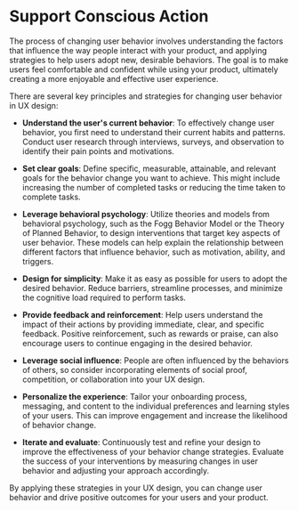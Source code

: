 # Support Conscious Action

The process of changing user behavior involves understanding the factors that influence the way people interact with your product, and applying strategies to help users adopt new, desirable behaviors. The goal is to make users feel comfortable and confident while using your product, ultimately creating a more enjoyable and effective user experience.

There are several key principles and strategies for changing user behavior in UX design:

- **Understand the user's current behavior**: To effectively change user behavior, you first need to understand their current habits and patterns. Conduct user research through interviews, surveys, and observation to identify their pain points and motivations.

- **Set clear goals**: Define specific, measurable, attainable, and relevant goals for the behavior change you want to achieve. This might include increasing the number of completed tasks or reducing the time taken to complete tasks.

- **Leverage behavioral psychology**: Utilize theories and models from behavioral psychology, such as the Fogg Behavior Model or the Theory of Planned Behavior, to design interventions that target key aspects of user behavior. These models can help explain the relationship between different factors that influence behavior, such as motivation, ability, and triggers.

- **Design for simplicity**: Make it as easy as possible for users to adopt the desired behavior. Reduce barriers, streamline processes, and minimize the cognitive load required to perform tasks.

- **Provide feedback and reinforcement**: Help users understand the impact of their actions by providing immediate, clear, and specific feedback. Positive reinforcement, such as rewards or praise, can also encourage users to continue engaging in the desired behavior.

- **Leverage social influence**: People are often influenced by the behaviors of others, so consider incorporating elements of social proof, competition, or collaboration into your UX design.

- **Personalize the experience**: Tailor your onboarding process, messaging, and content to the individual preferences and learning styles of your users. This can improve engagement and increase the likelihood of behavior change.

- **Iterate and evaluate**: Continuously test and refine your design to improve the effectiveness of your behavior change strategies. Evaluate the success of your interventions by measuring changes in user behavior and adjusting your approach accordingly.

By applying these strategies in your UX design, you can change user behavior and drive positive outcomes for your users and your product.
